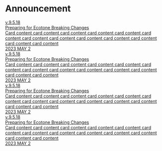 
# Announcement

<div class="doc-announce">
    <a href="./v.9.5.18.html">
        <div>
            <div class="version-tag">v.9.5.18</div>
            <div class="announce-title">Preparing for Ecotone Breaking Changes</div>
            <div class="announce-desc">Card content card content card content card content card content card content card content card content card content card content card content card content card content</div>
        </div>
        <span class="announce-date">2023 MAY 2</span>
    </a>
    <a href="./v.9.5.18.html">
        <div>
            <div class="version-tag">v.9.5.18</div>
            <div class="announce-title">Preparing for Ecotone Breaking Changes</div>
            <div class="announce-desc">Card content card content card content card content card content card content card content card content card content card content card content card content card content</div>
        </div>
        <span class="announce-date">2023 MAY 2</span>
    </a>
    <a href="./v.9.5.18.html">
        <div>
            <div class="version-tag">v.9.5.18</div>
            <div class="announce-title">Preparing for Ecotone Breaking Changes</div>
            <div class="announce-desc">Card content card content card content card content card content card content card content card content card content card content card content card content card content</div>
        </div>
        <span class="announce-date">2023 MAY 2</span>
    </a>
    <a href="./v.9.5.18.html">
        <div>
            <div class="version-tag">v.9.5.18</div>
            <div class="announce-title">Preparing for Ecotone Breaking Changes</div>
            <div class="announce-desc">Card content card content card content card content card content card content card content card content card content card content card content card content card content</div>
        </div>
        <span class="announce-date">2023 MAY 2</span>
    </a>
</div>